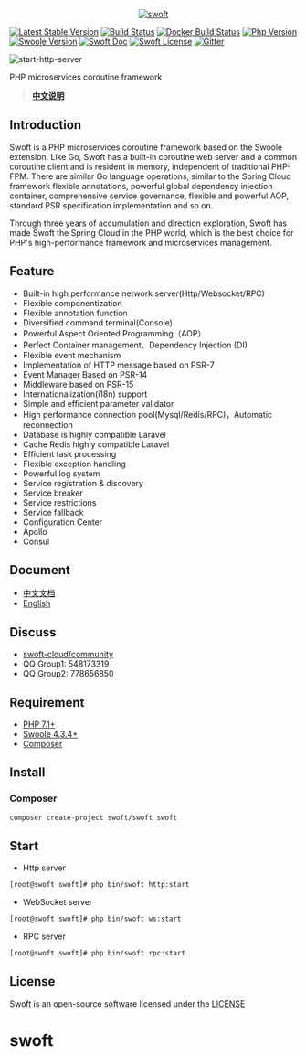 <p align="center">
    <a href="https://github.com/swoft-cloud/swoft" target="_blank">
        <img src="http://qiniu.daydaygo.top/swoft-logo.png?imageView2/2/w/300" alt="swoft"/>
    </a>
</p>

[![Latest Stable Version](http://img.shields.io/packagist/v/swoft/swoft.svg)](https://packagist.org/packages/swoft/swoft)
[![Build Status](https://travis-ci.org/swoft-cloud/swoft.svg?branch=master)](https://travis-ci.org/swoft-cloud/swoft)
[![Docker Build Status](https://img.shields.io/docker/build/swoft/swoft.svg)](https://hub.docker.com/r/swoft/swoft/)
[![Php Version](https://img.shields.io/badge/php-%3E=7.1-brightgreen.svg?maxAge=2592000)](https://secure.php.net/)
[![Swoole Version](https://img.shields.io/badge/swoole-%3E=4.4.1-brightgreen.svg?maxAge=2592000)](https://github.com/swoole/swoole-src)
[![Swoft Doc](https://img.shields.io/badge/docs-passing-green.svg?maxAge=2592000)](https://www.swoft.org/docs)
[![Swoft License](https://img.shields.io/hexpm/l/plug.svg?maxAge=2592000)](https://github.com/swoft-cloud/swoft/blob/master/LICENSE)
[![Gitter](https://img.shields.io/gitter/room/swoft-cloud/swoft.svg)](https://gitter.im/swoft-cloud/community)

![start-http-server](https://raw.githubusercontent.com/swoft-cloud/swoft/master/public/image/start-http-server.jpg)

PHP microservices coroutine framework

> **[中文说明](README.zh-CN.md)**

## Introduction

Swoft is a PHP microservices coroutine framework based on the Swoole extension. Like Go, Swoft has a built-in coroutine web server and a common coroutine client and is resident in memory, independent of traditional PHP-FPM. There are similar Go language operations, similar to the Spring Cloud framework flexible annotations, powerful global dependency injection container, comprehensive service governance, flexible and powerful AOP, standard PSR specification implementation and so on.

Through three years of accumulation and direction exploration, Swoft has made Swoft the Spring Cloud in the PHP world, which is the best choice for PHP's high-performance framework and microservices management.

## Feature

- Built-in high performance network server(Http/Websocket/RPC)
- Flexible componentization
- Flexible annotation function
- Diversified command terminal(Console)
- Powerful Aspect Oriented Programming（AOP）
- Perfect Container management、Dependency Injection (DI)
- Flexible event mechanism
- Implementation of HTTP message based on PSR-7
- Event Manager Based on PSR-14
- Middleware based on PSR-15
- Internationalization(i18n) support
- Simple and efficient parameter validator
- High performance connection pool(Mysql/Redis/RPC)，Automatic reconnection 
- Database is highly compatible Laravel
- Cache Redis highly compatible Laravel
- Efficient task processing
- Flexible exception handling
- Powerful log system
- Service registration & discovery
- Service breaker
- Service restrictions
- Service fallback
- Configuration Center
- Apollo
- Consul

## Document

- [中文文档](https://www.swoft.org/docs/2.x/zh-CN/README.html)
- [English](https://en.swoft.org/docs)

## Discuss

- [swoft-cloud/community](https://gitter.im/swoft-cloud/community)
- QQ Group1: 548173319      
- QQ Group2: 778656850

## Requirement

- [PHP 7.1+](https://github.com/php/php-src/releases)
- [Swoole 4.3.4+](https://github.com/swoole/swoole-src/releases)
- [Composer](https://getcomposer.org/)

## Install

### Composer

```bash
composer create-project swoft/swoft swoft
```

## Start

- Http server

```bash
[root@swoft swoft]# php bin/swoft http:start
```

- WebSocket server

```bash
[root@swoft swoft]# php bin/swoft ws:start
```

- RPC server

```bash
[root@swoft swoft]# php bin/swoft rpc:start
```

## License

Swoft is an open-source software licensed under the [LICENSE](LICENSE)
# swoft
